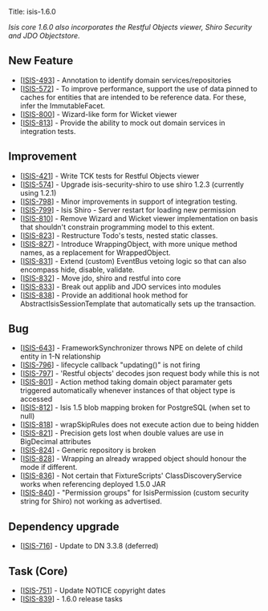 Title: isis-1.6.0
                
<i>Isis core 1.6.0 also incorporates the Restful Objects viewer, Shiro Security and JDO Objectstore.</i>

<h2>        New Feature
</h2>

<ul>
<li>[<a href='https://issues.apache.org/jira/browse/ISIS-493'>ISIS-493</a>] -         Annotation to identify domain services/repositories
</li>
<li>[<a href='https://issues.apache.org/jira/browse/ISIS-572'>ISIS-572</a>] -         To improve performance, support the use of data pinned to caches for entities that are intended to be reference data.  For these, infer the ImmutableFacet.
</li>
<li>[<a href='https://issues.apache.org/jira/browse/ISIS-800'>ISIS-800</a>] -         Wizard-like form for Wicket viewer
</li>
<li>[<a href='https://issues.apache.org/jira/browse/ISIS-813'>ISIS-813</a>] -         Provide the ability to mock out domain services in integration tests.
</li>
</ul>
                                
<h2>        Improvement
</h2>
<ul>
<li>[<a href='https://issues.apache.org/jira/browse/ISIS-421'>ISIS-421</a>] -         Write TCK tests for Restful Objects viewer
</li>
<li>[<a href='https://issues.apache.org/jira/browse/ISIS-574'>ISIS-574</a>] -         Upgrade isis-security-shiro to use shiro 1.2.3 (currently using 1.2.1)
</li>
<li>[<a href='https://issues.apache.org/jira/browse/ISIS-798'>ISIS-798</a>] -         Minor improvements in support of integration testing.
</li>
<li>[<a href='https://issues.apache.org/jira/browse/ISIS-799'>ISIS-799</a>] -         Isis Shiro - Server restart for loading new permission
</li>
<li>[<a href='https://issues.apache.org/jira/browse/ISIS-810'>ISIS-810</a>] -         Remove Wizard and Wicket viewer implementation on basis that shouldn&#39;t constrain programming model to this extent.
</li>
<li>[<a href='https://issues.apache.org/jira/browse/ISIS-823'>ISIS-823</a>] -         Restructure Todo&#39;s tests, nested static classes.
</li>
<li>[<a href='https://issues.apache.org/jira/browse/ISIS-827'>ISIS-827</a>] -         Introduce WrappingObject, with more unique method names, as a replacement for WrappedObject.
</li>
<li>[<a href='https://issues.apache.org/jira/browse/ISIS-831'>ISIS-831</a>] -         Extend (custom) EventBus vetoing logic so that can also encompass hide, disable, validate.
</li>
<li>[<a href='https://issues.apache.org/jira/browse/ISIS-832'>ISIS-832</a>] -         Move jdo, shiro and restful into core
</li>
<li>[<a href='https://issues.apache.org/jira/browse/ISIS-833'>ISIS-833</a>] -         Break out applib and JDO services into modules
</li>
<li>[<a href='https://issues.apache.org/jira/browse/ISIS-838'>ISIS-838</a>] -         Provide an additional hook method for AbstractIsisSessionTemplate that automatically sets up the transaction.
</li>
</ul>
    
<h2>        Bug
</h2>
<ul>
<li>[<a href='https://issues.apache.org/jira/browse/ISIS-643'>ISIS-643</a>] -         FrameworkSynchronizer throws NPE on delete of child entity in 1-N relationship
</li>
<li>[<a href='https://issues.apache.org/jira/browse/ISIS-796'>ISIS-796</a>] -         lifecycle callback &quot;updating()&quot; is not firing
</li>
<li>[<a href='https://issues.apache.org/jira/browse/ISIS-797'>ISIS-797</a>] -         &#39;Restful objects&#39; decodes json request body while this is not 
</li>
<li>[<a href='https://issues.apache.org/jira/browse/ISIS-801'>ISIS-801</a>] -         Action method taking domain object paramater gets triggered automatically whenever instances of that object type is accessed
</li>
<li>[<a href='https://issues.apache.org/jira/browse/ISIS-812'>ISIS-812</a>] -         Isis 1.5 blob mapping broken for PostgreSQL (when set to null)
</li>
<li>[<a href='https://issues.apache.org/jira/browse/ISIS-818'>ISIS-818</a>] -         wrapSkipRules does not execute action due to being hidden
</li>
<li>[<a href='https://issues.apache.org/jira/browse/ISIS-821'>ISIS-821</a>] -         Precision gets lost when double values are use in BigDecimal attributes
</li>
<li>[<a href='https://issues.apache.org/jira/browse/ISIS-824'>ISIS-824</a>] -         Generic repository is broken
</li>
<li>[<a href='https://issues.apache.org/jira/browse/ISIS-828'>ISIS-828</a>] -         Wrapping an already wrapped object should honour the mode if different.
</li>
<li>[<a href='https://issues.apache.org/jira/browse/ISIS-836'>ISIS-836</a>] -         Not certain that FixtureScripts&#39; ClassDiscoveryService works when referencing deployed 1.5.0 JAR
</li>
<li>[<a href='https://issues.apache.org/jira/browse/ISIS-840'>ISIS-840</a>] -         &quot;Permission groups&quot; for IsisPermission (custom security string for Shiro) not working as advertised.
</li>
</ul>
    
<h2>        Dependency upgrade
</h2>
<ul>
<li>[<a href='https://issues.apache.org/jira/browse/ISIS-716'>ISIS-716</a>] -         Update to DN 3.3.8 (deferred)
</li>
</ul>
            
<h2>        Task (Core)
</h2>
<ul>
<li>[<a href='https://issues.apache.org/jira/browse/ISIS-751'>ISIS-751</a>] -         Update NOTICE copyright dates
</li>
<li>[<a href='https://issues.apache.org/jira/browse/ISIS-839'>ISIS-839</a>] -         1.6.0 release tasks
</li>
</ul>
                